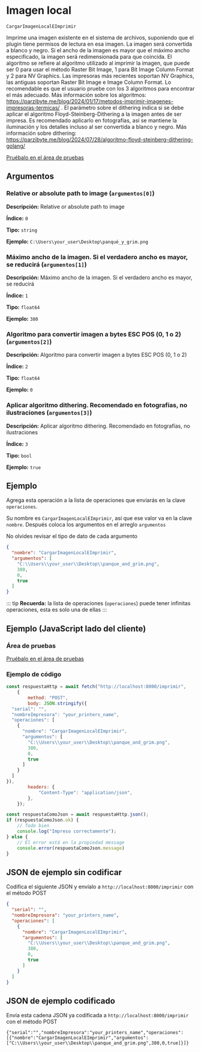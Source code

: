 # Imagen local

`CargarImagenLocalEImprimir`

Imprime una imagen existente en el sistema de archivos, suponiendo que el plugin tiene permisos de lectura en esa imagen. La imagen será convertida a blanco y negro. Si el ancho de la imagen es mayor que el máximo ancho especificado, la imagen será redimensionada para que coincida. El algoritmo se refiere al algoritmo utilizado al imprimir la imagen, que puede ser 0 para usar el método Raster Bit Image, 1 para Bit Image Column Format y 2 para NV Graphics. Las impresoras más recientes soportan NV Graphics, las antiguas soportan Raster Bit Image e Image Column Format. Lo recomendable es que el usuario pruebe con los 3 algoritmos para encontrar el más adecuado. Más información sobre los algoritmos: https://parzibyte.me/blog/2024/01/17/metodos-imprimir-imagenes-impresoras-termicas/ . El parámetro sobre el dithering indica si se debe aplicar el algoritmo Floyd-Steinberg-Dithering a la imagen antes de ser impresa. Es recomendado aplicarlo en fotografías, así se mantiene la iluminación y los detalles incluso al ser convertida a blanco y negro. Más información sobre dithering: https://parzibyte.me/blog/2024/07/28/algoritmo-floyd-steinberg-dithering-golang/




[Pruébalo en el área de pruebas](../area-pruebas.md?operacion=CargarImagenLocalEImprimir)

## Argumentos
### Relative or absolute path to image (`argumentos[0]`)



**Descripción:** Relative or absolute path to image

**Índice:** `0`

**Tipo:** `string`

**Ejemplo:** `C:\Users\your_user\Desktop\panqué_y_grim.png`

### Máximo ancho de la imagen. Si el verdadero ancho es mayor, se reducirá (`argumentos[1]`)



**Descripción:** Máximo ancho de la imagen. Si el verdadero ancho es mayor, se reducirá

**Índice:** `1`

**Tipo:** `float64`

**Ejemplo:** `380`

### Algoritmo para convertir imagen a bytes ESC POS (0, 1 o 2) (`argumentos[2]`)



**Descripción:** Algoritmo para convertir imagen a bytes ESC POS (0, 1 o 2)

**Índice:** `2`

**Tipo:** `float64`

**Ejemplo:** `0`

### Aplicar algoritmo dithering. Recomendado en fotografías, no ilustraciones (`argumentos[3]`)



**Descripción:** Aplicar algoritmo dithering. Recomendado en fotografías, no ilustraciones

**Índice:** `3`

**Tipo:** `bool`

**Ejemplo:** `true`

## Ejemplo

Agrega esta operación a la lista de operaciones que enviarás en la clave `operaciones`.

Su nombre es `CargarImagenLocalEImprimir`, así que ese valor va en la clave `nombre`. Después coloca los argumentos en el arreglo `argumentos`

No olvides revisar el tipo de dato de cada argumento


```json
{
  "nombre": "CargarImagenLocalEImprimir",
  "argumentos": [
    "C:\\Users\\your_user\\Desktop\\panque_and_grim.png",
    380,
    0,
    true
  ]
}
```



::: tip
**Recuerda:** la lista de operaciones (`operaciones`) puede tener infinitas operaciones, esta es solo una de ellas
:::

## Ejemplo (JavaScript lado del cliente)

### Área de pruebas
[Pruébalo en el área de pruebas](../area-pruebas.md?operacion=CargarImagenLocalEImprimir)
<Playground urlBase="../.." nombreOperacion="CargarImagenLocalEImprimir" :ocultarOperacionesDisponibles="true"/>

### Ejemplo de código
```js
const respuestaHttp = await fetch("http://localhost:8000/imprimir",
    {
        method: "POST",
        body: JSON.stringify({
  "serial": "",
  "nombreImpresora": "your_printers_name",
  "operaciones": [
    {
      "nombre": "CargarImagenLocalEImprimir",
      "argumentos": [
        "C:\\Users\\your_user\\Desktop\\panque_and_grim.png",
        380,
        0,
        true
      ]
    }
  ]
}),
        headers: {
            "Content-Type": "application/json",
        },
    });

const respuestaComoJson = await respuestaHttp.json();
if (respuestaComoJson.ok) {
    // Todo bien
    console.log("Impreso correctamente");
} else {
    // El error está en la propiedad message
    console.error(respuestaComoJson.message)
}
```

## JSON de ejemplo sin codificar

Codifica el siguiente JSON y envíalo a `http://localhost:8000/imprimir` con el método POST

```json
{
  "serial": "",
  "nombreImpresora": "your_printers_name",
  "operaciones": [
    {
      "nombre": "CargarImagenLocalEImprimir",
      "argumentos": [
        "C:\\Users\\your_user\\Desktop\\panque_and_grim.png",
        380,
        0,
        true
      ]
    }
  ]
}
```

## JSON de ejemplo codificado

Envía esta cadena JSON ya codificada a `http://localhost:8000/imprimir` con el método POST

```
{"serial":"","nombreImpresora":"your_printers_name","operaciones":[{"nombre":"CargarImagenLocalEImprimir","argumentos":["C:\\Users\\your_user\\Desktop\\panque_and_grim.png",380,0,true]}]}
```

